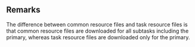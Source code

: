 ## Remarks  
 The difference between common resource files and task resource files is that common resource files are downloaded              for all subtasks including the primary, whereas task resource files are downloaded only for the primary.